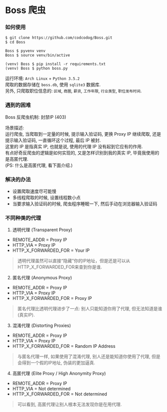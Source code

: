 Boss 爬虫
=========

### 如何使用
```
$ git clone https://github.com/codcodog/Boss.git
$ cd Boss

Boss $ pyvenv venv
Boss $ source venv/bin/active

(venv) Boss $ pip install -r requirements.txt 
(venv) Boss $ python boss.py
```
运行环境: `Arch Linux` + `Python 3.5.2`  
爬取的数据存储在 `boss.db`, 使用 `sqlite3` 数据库.  
另外, 只爬取职位信息的: `区域`, `商圈`, `薪资`, `工作年限`, `行业类型`, `职位发布时间`.

### 遇到的困难
Boss 反爬虫机制: 封禁IP (403)

场景描述:  
运行爬虫, 当爬取到一定量的时候, 提示输入验证码, 更换 Proxy IP 继续爬取, 还是提示输入验证码, 一直循环这个过程, 最后 IP 被封.  
这里的 IP 是指真实 IP, 也就是说, 使用的代理 IP 没有起到它应有的作用.  
有点好奇反爬虫的逻辑是如何实现的, 又是怎样识别到我的真实 IP, 毕竟我使用的是高匿代理.  
(PS: 什么是高匿代理, 看下面介绍.)

### 解决的办法
- 设置爬取速度尽可能慢
- 多线程爬取的时候, 设置线程数小点
- 当要求输入验证码的时候, 爬虫程序睡眠一下, 然后手动在浏览器输入验证码

### 不同种类的代理
1. 透明代理 (Transparent Proxy)
- REMOTE_ADDR = Proxy IP
- HTTP_VIA = Proxy IP
- HTTP_X_FORWARDED_FOR = Your IP

> 透明代理虽然可以直接“隐藏”你的IP地址，但是还是可以从HTTP_X_FORWARDED_FOR来查到你是谁.

2. 匿名代理 (Anonymous Proxy)
- REMOTE_ADDR = Proxy IP
- HTTP_VIA = Proxy IP
- HTTP_X_FORWARDED_FOR = Proxy IP

> 匿名代理比透明代理进步了一点: 别人只能知道你用了代理, 但无法知道是谁(真实IP).

3. 混淆代理 (Distorting Proxies)
- REMOTE_ADDR = Proxy IP
- HTTP_VIA = Proxy IP
- HTTP_X_FORWARDED_FOR = Random IP Address

> 与匿名代理一样, 如果使用了混淆代理, 别人还是能知道你使用了代理, 但是会得到一个假的IP地址, 伪装的更加逼真.

4. 高匿代理 (Elite Proxy / High Anonymity Proxy)
- REMOTE_ADDR = Proxy IP
- HTTP_VIA = Not determined
- HTTP_X_FORWARDED_FOR = Not determined

> 可以看到, 高匿代理让别人根本无法发现你是在用代理.
